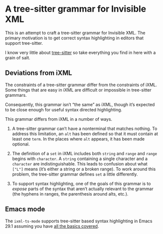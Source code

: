 # A tree-sitter grammar for Invisible XML

This is an attempt to craft a tree-sitter grammar for Invisible XML. The primary motivation is to get correct syntax highlighting in editors that support tree-sitter.

I know very little about [tree-sitter](https://github.com/tree-sitter/) so take everything you find in here with a grain of salt.

## Deviations from iXML

The constraints of a tree-sitter grammar differ from the constraints of iXML. Some things that are easy in iXML are difficult or impossible in tree-sitter grammars.

Consequently, this grammar isn’t “the same” as iXML, though it’s expected to be close enough for useful syntax directed highlighting.

This grammar differs from iXML in a number of ways.

1. A tree-sitter grammar can’t have a nonterminal that matches nothing. To address this limitation, an `alt` has been defined so that it must contain at least one `term`. In the places where `alt` appears, it has been made optional.

2. The definition of a `set` in iXML includes both `string` and `range` and `range` begins with `character`. A `string` containing a single character and a `character` are indistinguishable. This leads to confusion about what `["L"]` means (it’s either a string or a broken range). To work around this problem, the tree-sitter grammar defines `set` a little differently.

3. To support syntax highlighting, one of the goals of this grammar is to *expose* parts of the syntax that aren’t actually relevant to the grammar (the hyphens in ranges, the parenthesis around alts, etc.).

## Emacs mode

The `ixml-ts-mode` supports tree-sitter based syntax highlighting in Emacs 29.1 assuming you have
[all the basics covered](https://www.masteringemacs.org/article/how-to-get-started-tree-sitter).
